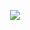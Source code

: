 <p align="center">
  <img src="https://github-readme-stats.vercel.app/api?username=RRakib&show_icons=true&&theme=radical"/>
</p>
